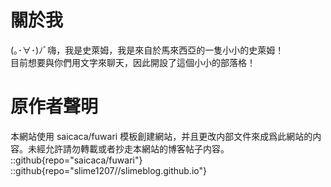 # 關於我
(｡･∀･)ﾉﾞ嗨，我是史萊姆，我是來自於馬來西亞的一隻小小的史萊姆！  
目前想要與你們用文字來聊天，因此開設了這個小小的部落格！  

# 原作者聲明
本網站使用 saicaca/fuwari 模板創建網站，并且更改内部文件來成爲此網站的内容。未經允許請勿轉載或者抄走本網站的博客帖子内容。
::github{repo="saicaca/fuwari"}  
::github{repo="slime1207//slimeblog.github.io"}  

